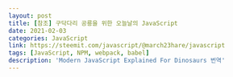 ```yaml
---
layout: post
title: [참조] 구닥다리 공룡을 위한 오늘날의 JavaScript
date: 2021-02-03
categories: JavaScript
link: https://steemit.com/javascript/@march23hare/javascript
tags: [JavaScript, NPM, webpack, babel]
description: 'Modern JavaScript Explained For Dinosaurs 번역'
---
```

